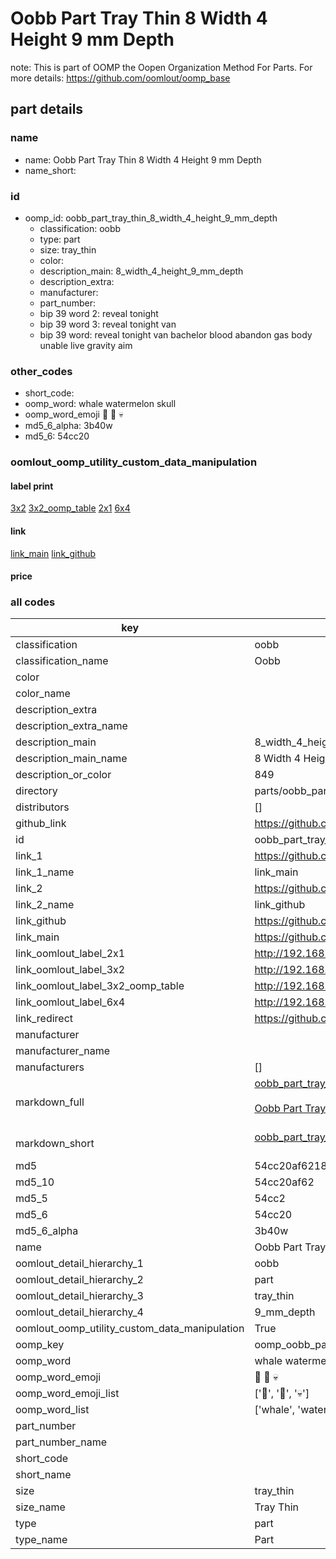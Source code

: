 # Oobb Part Tray Thin 8 Width 4 Height 9 mm Depth  

note: This is part of OOMP the Oopen Organization Method For Parts. For more details: https://github.com/oomlout/oomp_base

##  part details
  







### name
* name: Oobb Part Tray Thin 8 Width 4 Height 9 mm Depth
* name_short: 
### id
* oomp_id: oobb_part_tray_thin_8_width_4_height_9_mm_depth
  * classification: oobb
  * type: part
  * size: tray_thin
  * color: 
  * description_main: 8_width_4_height_9_mm_depth
  * description_extra: 
  * manufacturer: 
  * part_number: 
  * bip 39 word 2: reveal tonight
  * bip 39 word 3: reveal tonight van
  * bip 39 word: reveal tonight van bachelor blood abandon gas body unable live gravity aim

### other_codes
* short_code: 
* oomp_word: whale watermelon skull
* oomp_word_emoji :whale: :watermelon: :skull:
* md5_6_alpha: 3b40w
* md5_6: 54cc20






### oomlout_oomp_utility_custom_data_manipulation
#### label print
[3x2](http://192.168.1.245:1112/?label=oomp%203b40w)
[3x2_oomp_table](http://192.168.1.108:1112/?label=oomp%203b40w)
[2x1](http://192.168.1.242:1112/?label=oomp%203b40w)
[6x4](http://192.168.1.55:1112/?label=oomp%203b40w)    

#### link

[link_main](https://github.com/oomlout/oomlout_oomp_version_1_messy/tree/main/parts/oobb_part_tray_thin_8_width_4_height_9_mm_depth) [link_github](https://github.com/oomlout/oomlout_oomp_version_1_messy/tree/main/parts/oobb_part_tray_thin_8_width_4_height_9_mm_depth)                             

#### price







### all codes 
| key | value |  
| --- | --- |  
| classification | oobb |  
| classification_name | Oobb |  
| color |  |  
| color_name |  |  
| description_extra |  |  
| description_extra_name |  |  
| description_main | 8_width_4_height_9_mm_depth |  
| description_main_name | 8 Width 4 Height 9 mm Depth |  
| description_or_color | 849 |  
| directory | parts/oobb_part_tray_thin_8_width_4_height_9_mm_depth |  
| distributors | [] |  
| github_link | https://github.com/oomlout/oomlout_oomp_part_src/tree/main/parts/oobb_part_tray_thin_8_width_4_height_9_mm_depth |  
| id | oobb_part_tray_thin_8_width_4_height_9_mm_depth |  
| link_1 | https://github.com/oomlout/oomlout_oomp_version_1_messy/tree/main/parts/oobb_part_tray_thin_8_width_4_height_9_mm_depth |  
| link_1_name | link_main |  
| link_2 | https://github.com/oomlout/oomlout_oomp_version_1_messy/tree/main/parts/oobb_part_tray_thin_8_width_4_height_9_mm_depth |  
| link_2_name | link_github |  
| link_github | https://github.com/oomlout/oomlout_oomp_version_1_messy/tree/main/parts/oobb_part_tray_thin_8_width_4_height_9_mm_depth |  
| link_main | https://github.com/oomlout/oomlout_oomp_version_1_messy/tree/main/parts/oobb_part_tray_thin_8_width_4_height_9_mm_depth |  
| link_oomlout_label_2x1 | http://192.168.1.242:1112/?label=oomp%203b40w |  
| link_oomlout_label_3x2 | http://192.168.1.245:1112/?label=oomp%203b40w |  
| link_oomlout_label_3x2_oomp_table | http://192.168.1.108:1112/?label=oomp%203b40w |  
| link_oomlout_label_6x4 | http://192.168.1.55:1112/?label=oomp%203b40w |  
| link_redirect | https://github.com/oomlout/oomlout_oomp_version_1_messy/tree/main/parts/oobb_part_tray_thin_8_width_4_height_9_mm_depth |  
| manufacturer |  |  
| manufacturer_name |  |  
| manufacturers | [] |  
| markdown_full | [oobb_part_tray_thin_8_width_4_height_9_mm_depth](none)<br>[](none)<br>[Oobb Part Tray Thin 8 Width 4 Height 9 Mm Depth](none)<br><br> |  
| markdown_short | [oobb_part_tray_thin_8_width_4_height_9_mm_depth](none)<br><br> |  
| md5 | 54cc20af6218ec00000bf113e27925c3 |  
| md5_10 | 54cc20af62 |  
| md5_5 | 54cc2 |  
| md5_6 | 54cc20 |  
| md5_6_alpha | 3b40w |  
| name | Oobb Part Tray Thin 8 Width 4 Height 9 mm Depth |  
| oomlout_detail_hierarchy_1 | oobb |  
| oomlout_detail_hierarchy_2 | part |  
| oomlout_detail_hierarchy_3 | tray_thin |  
| oomlout_detail_hierarchy_4 | 9_mm_depth |  
| oomlout_oomp_utility_custom_data_manipulation | True |  
| oomp_key | oomp_oobb_part_tray_thin_8_width_4_height_9_mm_depth |  
| oomp_word | whale watermelon skull |  
| oomp_word_emoji | :whale: :watermelon: :skull: |  
| oomp_word_emoji_list | [':whale:', ':watermelon:', ':skull:'] |  
| oomp_word_list | ['whale', 'watermelon', 'skull'] |  
| part_number |  |  
| part_number_name |  |  
| short_code |  |  
| short_name |  |  
| size | tray_thin |  
| size_name | Tray Thin |  
| type | part |  
| type_name | Part |  
